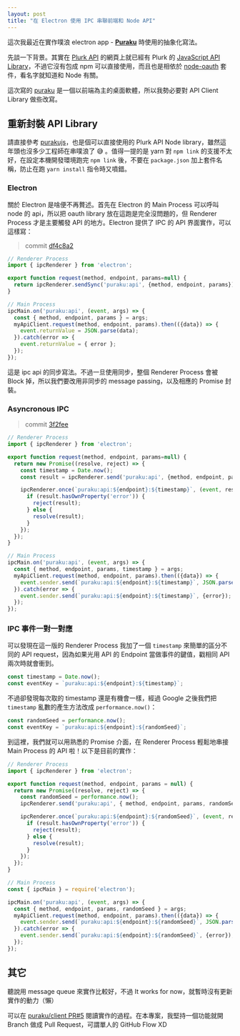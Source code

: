 ```yaml
---
layout: post
title: "在 Electron 使用 IPC 串聯前端和 Node API"
---
```


這次我最近在實作噗浪 electron app - [**Puraku**][puraku] 時使用的抽象化寫法。

先談一下背景。其實在 [Plurk API][plurk-api] 的網頁上就已經有 Plurk 的 [JavaScript API Library][purakujs]，不過它沒有包成 npm 可以直接使用，而且也是相依於 [node-oauth][node-oauth] 套件，看名字就知道和 Node 有關。

這次寫的 [puraku][puraku] 是一個以前端為主的桌面軟體，所以我勢必要對 API Client Library 做些改寫。

## 重新封裝 API Library

請直接參考 [purakujs][purakujs]，也是個可以直接使用的 Plurk API Node library，雖然這年頭也沒多少工程師在串噗浪了 😅 。值得一提的是 yarn 對 `npm link` 的支援不太好，在設定本機開發環境跑完 `npm link` 後，不要在 `package.json` 加上套件名稱，防止在跑 `yarn install` 指令時又噴錯。

### Electron

關於 Electron 是啥便不再贅述。首先在 Electron 的 Main Process 可以呼叫 node 的 api，所以把 oauth library 放在這跑是完全沒問題的，但 Renderer Process 才是主要觸發 API 的地方。Electron 提供了 IPC 的 API 界面實作，可以這樣寫：

> commit [df4c8a2](https://github.com/puraku/client/pull/5/commits/df4c8a225a36485747f7022b1391b50ee9e9f19c)

```javascript
// Renderer Process
import { ipcRenderer } from 'electron';

export function request(method, endpoint, params=null) {
  return ipcRenderer.sendSync('puraku:api', {method, endpoint, params});
}

// Main Process
ipcMain.on('puraku:api', (event, args) => {
  const { method, endpoint, params } = args;
  myApiClient.request(method, endpoint, params).then(({data}) => {
    event.returnValue = JSON.parse(data);
  }).catch(error => {
    event.returnValue = { error };
  });
});
```

這是 ipc api 的同步寫法。不過一旦使用同步，整個 Renderer Process 會被 Block 掉，所以我們要改用非同步的 message passing，以及相應的 Promise 封裝。

### Asyncronous IPC

> commit [3f2fee](https://github.com/puraku/client/pull/5/commits/3f2fee64664c4082520a3a8b9ffe6d90cb6cfdbd)

```javascript
// Renderer Process
import { ipcRenderer } from 'electron';

export function request(method, endpoint, params=null) {
  return new Promise((resolve, reject) => {
    const timestamp = Date.now();
    const result = ipcRenderer.send('puraku:api', {method, endpoint, params, timestamp});

    ipcRenderer.once(`puraku:api:${endpoint}:${timestamp}`, (event, result) => {
      if (result.hasOwnProperty('error')) {
        reject(result);
      } else {
        resolve(result);
      }
    });
  });
}

// Main Process
ipcMain.on('puraku:api', (event, args) => {
  const { method, endpoint, params, timestamp } = args;
  myApiClient.request(method, endpoint, params).then(({data}) => {
    event.sender.send(`puraku:api:${endpoint}:${timestamp}`, JSON.parse(data));
  }).catch(error => {
    event.sender.send(`puraku:api:${endpoint}:${timestamp}`, {error});
  });
});
```

### IPC 事件一對一對應

可以發現在這一版的 Renderer Process 我加了一個 `timestamp` 來簡單的區分不同的 API request，因為如果光用 API 的 Endpoint 當做事件的鍵值，戳相同 API 兩次時就會衝到。

```javascript
const timestamp = Date.now();
const eventKey = `puraku:api:${endpoint}:${timestamp}`;
```

不過卻發現每次取的 timestamp 還是有機會一樣，經過 Google 之後我們把 `timestamp` 亂數的產生方法改成 `performance.now()`：

```javascript
const randomSeed = performance.now();
const eventKey = `puraku:api:${endpoint}:${randomSeed}`;
```

到這裡，我們就可以用熟悉的 Promise 介面，在 Renderer Process 輕鬆地串接 Main Process 的 API 啦！以下是目前的實作：

```javascript
// Renderer Process
import { ipcRenderer } from 'electron';

export function request(method, endpoint, params = null) {
  return new Promise((resolve, reject) => {
    const randomSeed = performance.now();
    ipcRenderer.send('puraku:api', { method, endpoint, params, randomSeed });

    ipcRenderer.once(`puraku:api:${endpoint}:${randomSeed}`, (event, result) => {
      if (result.hasOwnProperty('error')) {
        reject(result);
      } else {
        resolve(result);
      }
    });
  });
}

// Main Process
const { ipcMain } = require('electron');

ipcMain.on('puraku:api', (event, args) => {
  const { method, endpoint, params, randomSeed } = args;
  myApiClient.request(method, endpoint, params).then(({data}) => {
    event.sender.send(`puraku:api:${endpoint}:${randomSeed}`, JSON.parse(data));
  }).catch(error => {
    event.sender.send(`puraku:api:${endpoint}:${randomSeed}`, {error});
  });
});
```

## 其它

聽說用 message queue 來實作比較好，不過 It works for now，就暫時沒有更新實作的動力（懶）

可以在 [puraku/client PR#5](https://github.com/puraku/client/pull/5) 閱讀實作的過程。在本專案，我堅持一個功能就開 Branch 做成 Pull Request，可謂單人的 GitHub Flow XD


[plurk-api]: https://www.plurk.com/API
[puraku]: https://github.com/puraku/client
[purakujs]: https://github.com/puraku/purakujs
[plurkjs]: https://github.com/clsung/plurkjs
[node-oauth]: https://github.com/ciaranj/node-oauth
